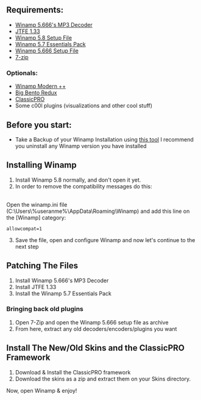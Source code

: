 ## Requirements:
- [Winamp 5.666's MP3 Decoder](http://forums.winamp.com/attachment.php?attachmentid=51004&stc=1&d=1392169896)
- [JTFE 1.33](http://winampplugins.co.uk/jtfe.html)
- [Winamp 5.8 Setup File](https://download.nullsoft.com/winamp/client/winamp58_3660_beta_full_en-us.exe)
- [Winamp 5.7 Essentials Pack](https://www.free-codecs.com/winamp_essentials_pack_download.htm)
- [Winamp 5.666 Setup File](http://winamp.meggamusic.co.uk/winamp5666_full_all_redux.exe)
- [7-zip](https://www.7-zip.org/download.html)
### Optionals:
- [Winamp Modern ++](https://github.com/0x5066/WinampModernPP/tree/WACUPchanges)
- [Big Bento Redux](https://github.com/SecurityRaven/Winamp-BigBentoREDUX)
- [ClassicPRO](https://www.softpedia.com/get/Multimedia/Audio/Audio-Plugins/ClassicPro.shtml)
- Some c00l plugins (visualizations and other cool stuff)

## Before you start:
- Take a Backup of your Winamp Installation using [this tool](https://www.pawelporwisz.pl/winamp/WinampTools/wbr_en.php)
I recommend you uninstall any Winamp version you have installed

## Installing Winamp
1. Install Winamp 5.8 normally, and don't open it yet.
2. In order to remove the compatibility messages do this:
<br>
Open the winamp.ini file (C:\Users\%useranme%\AppData\Roaming\Winamp) and add this line on the [Winamp] category:
<br>

`allowcompat=1`

3. Save the file, open and configure Winamp and now let's continue to the next step

## Patching The Files

1. Install Winamp 5.666's MP3 Decoder
2. Install JTFE 1.33
3. Install the Winamp 5.7 Essentials Pack
### Bringing back old plugins
1. Open 7-Zip and open the Winamp 5.666 setup file as archive
2. From here, extract any old decoders/encoders/plugins you want

## Install The New/Old Skins and the ClassicPRO Framework
1. Download & Install the ClassicPRO framework
2. Download the skins as a zip and extract them on your Skins directory.

Now, open Winamp & enjoy!
